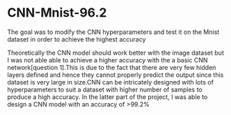 # CNN-Mnist-96.2
The goal was to modify the CNN hyperparameters and test it on the Mnist dataset in order to achieve the highest accuracy

Theoretically the CNN model should work better with the image dataset but I was not able able to achieve a higher accuracy with the a basic CNN network[question 1].This is due to the fact that there are very few hidden layers defined and hence they cannot properly predict the output since this dataset is very large in size.CNN can be intricately designed with lots of hyperparameters to suit a dataset with higher number of samples to produce a high accuracy. In the latter part of the project, I was able to design a CNN model with an accuracy of >99.2% 

